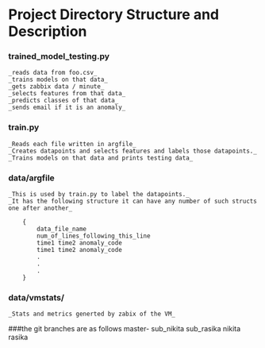 # Project Directory Structure and Description

### trained_model_testing.py
	_reads data from foo.csv_
	_trains models on that data_
	_gets zabbix data / minute_
	_selects features from that data_
	_predicts classes of that data_
	_sends email if it is an anomaly_

### train.py
	_Reads each file written in argfile_
	_Creates datapoints and selects features and labels those datapoints._
	_Trains models on that data and prints testing data_

### data/argfile
	_This is used by train.py to label the datapoints._
	_It has the following structure it can have any number of such structs one after another_
		
		{	
			data_file_name
			num_of_lines_following_this_line
			time1 time2 anomaly_code
			time1 time2 anomaly_code
			.
			.	
			.	
		}

### data/vmstats/
	_Stats and metrics generted by zabix of the VM_

###the git branches are as follows
	master-
		sub_nikita
		sub_rasika
	nikita 
	rasika
